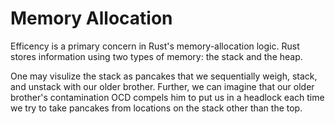 # Memory Allocation

Efficency is a primary concern in Rust's memory-allocation logic. Rust stores information using two types of memory: the stack and the heap.

One may visulize the stack as pancakes that we sequentially weigh, stack, and unstack with our older brother. Further, we can imagine that our older brother's contamination OCD compels him to put us in a headlock each time we try to take pancakes from locations on the stack other than the top.
